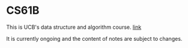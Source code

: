 CS61B
===

This is UCB's data structure and algorithm course. [link](https://sp21.datastructur.es/)

It is currently ongoing and the content of notes are subject to changes.
